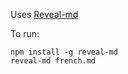 Uses [Reveal-md](https://github.com/webpro/reveal-md)

To run:

```
npm install -g reveal-md
reveal-md french.md
```

